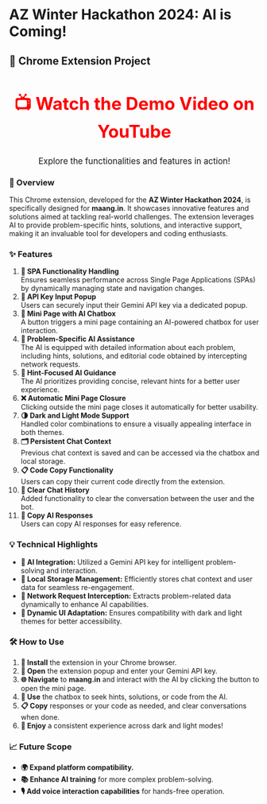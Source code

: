 <h1>AZ Winter Hackathon 2024: AI is Coming!</h1>
<h2>🚀 Chrome Extension Project</h2>

<h2 style="text-align: center; color: #FF0000; font-size: 2.5em;">📺 <a href="https://www.youtube.com/watch?v=BWtD-jlqKxQ&t=65s" target="_blank" style="text-decoration: none; color: inherit;">Watch the Demo Video on YouTube</a></h2>
<p style="text-align: center; font-size: 1.2em;">Explore the functionalities and features in action!</p>

<h3>📖 Overview</h3>
<p>This Chrome extension, developed for the <strong>AZ Winter Hackathon 2024</strong>, is specifically designed for <strong>maang.in</strong>. It showcases innovative features and solutions aimed at tackling real-world challenges. The extension leverages AI to provide problem-specific hints, solutions, and interactive support, making it an invaluable tool for developers and coding enthusiasts.</p>

<h3>✨ Features</h3>
<ol>
    <li><strong>🔄 SPA Functionality Handling</strong><br>
        Ensures seamless performance across Single Page Applications (SPAs) by dynamically managing state and navigation changes.
    </li>
    <li><strong>🔐 API Key Input Popup</strong><br>
        Users can securely input their Gemini API key via a dedicated popup.
    </li>
    <li><strong>💬 Mini Page with AI Chatbox</strong><br>
        A button triggers a mini page containing an AI-powered chatbox for user interaction.
    </li>
    <li><strong>🤖 Problem-Specific AI Assistance</strong><br>
        The AI is equipped with detailed information about each problem, including hints, solutions, and editorial code obtained by intercepting network requests.
    </li>
    <li><strong>🎯 Hint-Focused AI Guidance</strong><br>
        The AI prioritizes providing concise, relevant hints for a better user experience.
    </li>
    <li><strong>❌ Automatic Mini Page Closure</strong><br>
        Clicking outside the mini page closes it automatically for better usability.
    </li>
    <li><strong>🌗 Dark and Light Mode Support</strong><br>
        Handled color combinations to ensure a visually appealing interface in both themes.
    </li>
    <li><strong>🗂️ Persistent Chat Context</strong><br>
        Previous chat context is saved and can be accessed via the chatbox and local storage.
    </li>
    <li><strong>📋 Code Copy Functionality</strong><br>
        Users can copy their current code directly from the extension.
    </li>
    <li><strong>🧹 Clear Chat History</strong><br>
        Added functionality to clear the conversation between the user and the bot.
    </li>
    <li><strong>📎 Copy AI Responses</strong><br>
        Users can copy AI responses for easy reference.
    </li>
</ol>

<h3>💡 Technical Highlights</h3>
<ul>
    <li><strong>🤝 AI Integration:</strong> Utilized a Gemini API key for intelligent problem-solving and interaction.</li>
    <li><strong>💾 Local Storage Management:</strong> Efficiently stores chat context and user data for seamless re-engagement.</li>
    <li><strong>📡 Network Request Interception:</strong> Extracts problem-related data dynamically to enhance AI capabilities.</li>
    <li><strong>🎨 Dynamic UI Adaptation:</strong> Ensures compatibility with dark and light themes for better accessibility.</li>
</ul>

<h3>🛠️ How to Use</h3>
<ol>
    <li><strong>🔧 Install</strong> the extension in your Chrome browser.</li>
    <li><strong>🔑 Open</strong> the extension popup and enter your Gemini API key.</li>
    <li><strong>🌐 Navigate</strong> to <strong>maang.in</strong> and interact with the AI by clicking the button to open the mini page.</li>
    <li><strong>💬 Use</strong> the chatbox to seek hints, solutions, or code from the AI.</li>
    <li><strong>📋 Copy</strong> responses or your code as needed, and clear conversations when done.</li>
    <li><strong>🌈 Enjoy</strong> a consistent experience across dark and light modes!</li>
</ol>

<h3>📈 Future Scope</h3>
<ul>
    <li><strong>🌍 Expand platform compatibility.</strong></li>
    <li><strong>📚 Enhance AI training</strong> for more complex problem-solving.</li>
    <li><strong>🎙️ Add voice interaction capabilities</strong> for hands-free operation.</li>
</ul>
